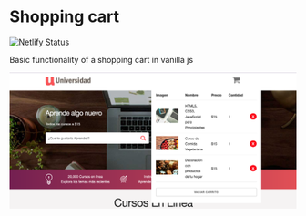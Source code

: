 # Shopping cart


[![Netlify Status](https://api.netlify.com/api/v1/badges/caab4107-ef54-4c96-82d4-0385bbe482ec/deploy-status)](https://quirky-ritchie-4bdc37.netlify.app)


Basic functionality of a shopping cart in vanilla js

![Screenshot](img/App.png) 
